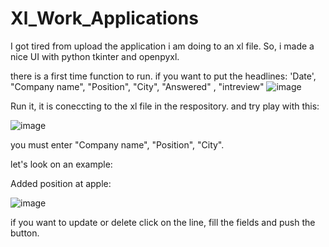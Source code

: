 # Xl_Work_Applications

I got tired from upload the application i am doing to an xl file.
So, i made a nice UI with python tkinter and openpyxl.

there is a first time function to run.
if you want to put the headlines: 'Date', "Company name", "Position", "City", "Answered" , "intreview"
![image](https://user-images.githubusercontent.com/101524820/161423925-08a31b1a-54d5-41b2-acce-13f069f46151.png)

Run it,
it is coneccting to the xl file in the respository.
and try play with this:

![image](https://user-images.githubusercontent.com/101524820/161424123-bf609ea1-ab58-4c40-a77b-c6080498433d.png)

you must enter "Company name", "Position", "City".

let's look on an example:

Added position at apple:

![image](https://user-images.githubusercontent.com/101524820/161424154-061a568b-85b7-4b80-a14d-d5cf2f5e43d0.png)

if you want to update or delete click on the line, fill the fields and push the button.


